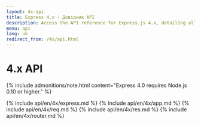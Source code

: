 ```yaml
---
layout: 4x-api
title: Express 4.x - Довідник API
description: Access the API reference for Express.js 4.x, detailing all modules, methods, and properties for building web applications with this version.
menu: api
lang: uk
redirect_from: /4x/api.html
---
```


<div id="api-doc" markdown="1">

  <h1>4.x API</h1>

{% include admonitions/note.html content="Express 4.0 requires Node.js 0.10 or higher." %}

{% include api/en/4x/express.md %}
{% include api/en/4x/app.md %}
{% include api/en/4x/req.md %}
{% include api/en/4x/res.md %}
{% include api/en/4x/router.md %}

</div>
